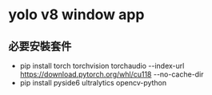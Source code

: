 yolo v8 window app
===

必要安裝套件
---
- pip install torch torchvision torchaudio --index-url https://download.pytorch.org/whl/cu118 --no-cache-dir
- pip install pyside6 ultralytics opencv-python
